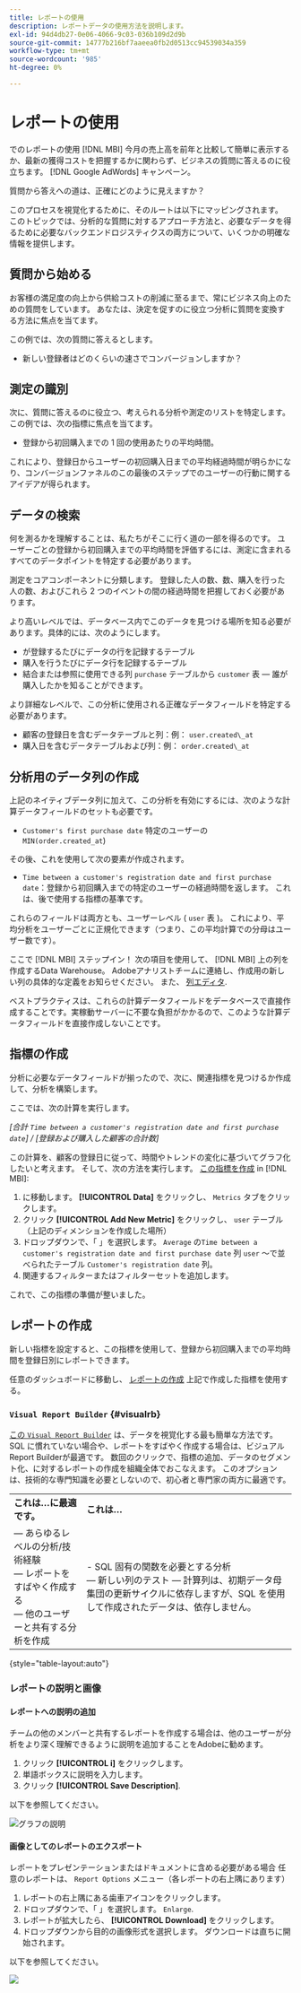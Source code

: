 ```yaml
---
title: レポートの使用
description: レポートデータの使用方法を説明します。
exl-id: 94d4db27-0e06-4066-9c03-036b109d2d9b
source-git-commit: 14777b216bf7aaeea0fb2d0513cc94539034a359
workflow-type: tm+mt
source-wordcount: '985'
ht-degree: 0%

---
```


# レポートの使用

でのレポートの使用 [!DNL MBI] 今月の売上高を前年と比較して簡単に表示するか、最新の獲得コストを把握するかに関わらず、ビジネスの質問に答えるのに役立ちます。 [!DNL Google AdWords] キャンペーン。

質問から答えへの道は、正確にどのように見えますか？

このプロセスを視覚化するために、そのルートは以下にマッピングされます。 このトピックでは、分析的な質問に対するアプローチ方法と、必要なデータを得るために必要なバックエンドロジスティクスの両方について、いくつかの明確な情報を提供します。

## 質問から始める

お客様の満足度の向上から供給コストの削減に至るまで、常にビジネス向上のための質問をしています。 あなたは、決定を促すのに役立つ分析に質問を変換する方法に焦点を当てます。

この例では、次の質問に答えるとします。

* 新しい登録者はどのくらいの速さでコンバージョンしますか？

## 測定の識別

次に、質問に答えるのに役立つ、考えられる分析や測定のリストを特定します。 この例では、次の指標に焦点を当てます。

* 登録から初回購入までの 1 回の使用あたりの平均時間。

これにより、登録日からユーザーの初回購入日までの平均経過時間が明らかになり、コンバージョンファネルのこの最後のステップでのユーザーの行動に関するアイデアが得られます。

## データの検索

何を測るかを理解することは、私たちがそこに行く道の一部を得るのです。 ユーザーごとの登録から初回購入までの平均時間を評価するには、測定に含まれるすべてのデータポイントを特定する必要があります。

測定をコアコンポーネントに分類します。 登録した人の数、数、購入を行った人の数、およびこれら 2 つのイベントの間の経過時間を把握しておく必要があります。

より高いレベルでは、データベース内でこのデータを見つける場所を知る必要があります。具体的には、次のようにします。

* が登録するたびにデータの行を記録するテーブル
* 購入を行うたびにデータ行を記録するテーブル
* 結合または参照に使用できる列 `purchase` テーブルから `customer` 表 — 誰が購入したかを知ることができます。

より詳細なレベルで、この分析に使用される正確なデータフィールドを特定する必要があります。

* 顧客の登録日を含むデータテーブルと列：例： `user.created\_at`
* 購入日を含むデータテーブルおよび列：例： `order.created\_at`

## 分析用のデータ列の作成

上記のネイティブデータ列に加えて、この分析を有効にするには、次のような計算データフィールドのセットも必要です。

* `Customer's first purchase date` 特定のユーザーの `MIN(order.created_at`)

その後、これを使用して次の要素が作成されます。

* `Time between a customer's registration date and first purchase date`：登録から初回購入までの特定のユーザーの経過時間を返します。 これは、後で使用する指標の基準です。

これらのフィールドは両方とも、ユーザーレベル ( `user` 表 )。 これにより、平均分析をユーザーごとに正規化できます（つまり、この平均計算での分母はユーザー数です）。

ここで [!DNL MBI] ステップイン！ 次の項目を使用して、 [!DNL MBI] 上の列を作成するData Warehouse。 Adobeアナリストチームに連絡し、作成用の新しい列の具体的な定義をお知らせください。 また、 [列エディタ](../../data-analyst/data-warehouse-mgr/creating-calculated-columns.md).

ベストプラクティスは、これらの計算データフィールドをデータベースで直接作成することです。実稼動サーバーに不要な負担がかかるので、このような計算データフィールドを直接作成しないことです。

## 指標の作成

分析に必要なデータフィールドが揃ったので、次に、関連指標を見つけるか作成して、分析を構築します。

ここでは、次の計算を実行します。


_[合計 `Time between a customer's registration date and first purchase date`] / [登録および購入した顧客の合計数]_

この計算を、顧客の登録日に従って、時間やトレンドの変化に基づいてグラフ化したいと考えます。 そして、次の方法を実行します。 [この指標を作成](../../data-user/reports/ess-manage-data-metrics.md) in [!DNL MBI]:

1. に移動します。 **[!UICONTROL Data]** をクリックし、 `Metrics` タブをクリックします。
1. クリック **[!UICONTROL Add New Metric]** をクリックし、 `user` テーブル（上記のディメンションを作成した場所）
1. ドロップダウンで、「 」を選択します。 `Average` の`Time between a customer's registration date and first purchase date` 列 `user` ～で並べられたテーブル `Customer's registration date`  列。
1. 関連するフィルターまたはフィルターセットを追加します。

これで、この指標の準備が整いました。

## レポートの作成

新しい指標を設定すると、この指標を使用して、登録から初回購入までの平均時間を登録日別にレポートできます。

任意のダッシュボードに移動し、 [レポートの作成](../../data-user/reports/ess-manage-data-metrics.md) 上記で作成した指標を使用する。

### `Visual Report Builder` {#visualrb}

[この `Visual Report Builder`](../../data-user/reports/ess-rpt-build-visual.md) は、データを視覚化する最も簡単な方法です。 SQL に慣れていない場合や、レポートをすばやく作成する場合は、ビジュアルReport Builderが最適です。 数回のクリックで、指標の追加、データのセグメント化、に対するレポートの作成を組織全体でおこなえます。 このオプションは、技術的な専門知識を必要としないので、初心者と専門家の両方に最適です。

|  |  |
|--- |--- |
| **これは…に最適です。** | **これは…** |
|  — あらゆるレベルの分析/技術経験<br> — レポートをすばやく作成する<br> — 他のユーザーと共有する分析を作成 | - SQL 固有の関数を必要とする分析<br> — 新しい列のテスト — 計算列は、初期データ母集団の更新サイクルに依存しますが、SQL を使用して作成されたデータは、依存しません。 |

{style="table-layout:auto"}

### レポートの説明と画像

#### レポートへの説明の追加

チームの他のメンバーと共有するレポートを作成する場合は、他のユーザーが分析をより深く理解できるように説明を追加することをAdobeに勧めます。

1. クリック **[!UICONTROL i]** をクリックします。
1. 単語ボックスに説明を入力します。
1. クリック **[!UICONTROL Save Description]**.

以下を参照してください。

![グラフの説明](../../assets/Chart_Description.gif)

#### 画像としてのレポートのエクスポート

レポートをプレゼンテーションまたはドキュメントに含める必要がある場合 任意のレポートは、 `Report Options` メニュー（各レポートの右上隅にあります）

1. レポートの右上隅にある歯車アイコンをクリックします。
1. ドロップダウンで、「 」を選択します。 `Enlarge`.
1. レポートが拡大したら、 **[!UICONTROL Download]** をクリックします。
1. ドロップダウンから目的の画像形式を選択します。 ダウンロードは直ちに開始されます。

以下を参照してください。

![](../../assets/exp-rep-as-image.gif)

